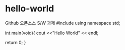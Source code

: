 # hello-world
Github 오픈소스 S/W 과제
#include <iostream>
using namespace std;

int main(void){
cout <<"Hello World" << endl;

return 0;
}
